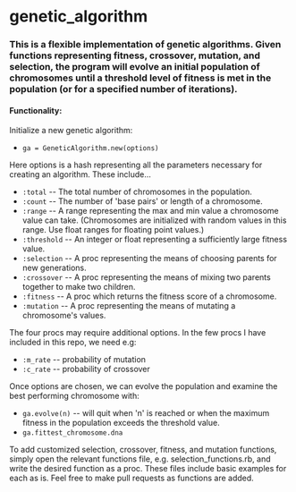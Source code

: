 # genetic_algorithm

### This is a flexible implementation of genetic algorithms.  Given functions representing fitness, crossover, mutation, and selection, the program will evolve an initial population of chromosomes until a threshold level of fitness is met in the population (or for a specified number of iterations).  

#### Functionality:
Initialize a new genetic algorithm:   
 - `ga = GeneticAlgorithm.new(options)`

Here options is a hash representing all the parameters necessary for creating an algorithm.  These include...
- `:total` -- The total number of chromosomes in the population.
- `:count` -- The number of 'base pairs' or length of a chromosome.
- `:range` -- A range representing the max and min value a chromosome value can take.  (Chromosomes are initialized with random values in this range.  Use float ranges for floating point values.)
- `:threshold` -- An integer or float representing a sufficiently large fitness value.
- `:selection` -- A proc representing the means of choosing parents for new generations.
- `:crossover` -- A proc representing the means of mixing two parents together to make two children.
- `:fitness` -- A proc which returns the fitness score of a chromosome.
- `:mutation` -- A proc representing the means of mutating a chromosome's values.

The four procs may require additional options.  In the few procs I have included in this repo, we need e.g:
- `:m_rate` -- probability of mutation
- `:c_rate` -- probability of crossover

Once options are chosen, we can evolve the population and examine the best performing chromosome with:
- `ga.evolve(n)` -- will quit when 'n' is reached or when the maximum fitness in the population exceeds the threshold value. 
- `ga.fittest_chromosome.dna`


To add customized selection, crossover, fitness, and mutation functions, simply open the relevant functions file, e.g. selection_functions.rb, and write the desired function as a proc.  These files include basic examples for each as is.  Feel free to make pull requests as functions are added.

